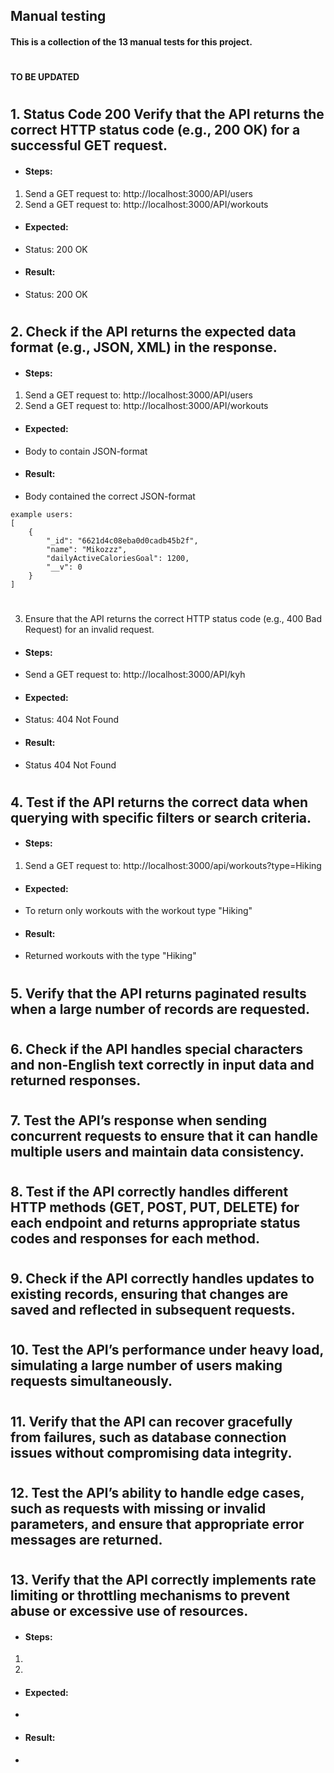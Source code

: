 ## Manual testing
#### This is a collection of the 13 manual tests for this project.
#
**TO BE UPDATED**
#
## 1.  Status Code 200 Verify that the API returns the correct HTTP status code (e.g., 200 OK) for a successful GET request.
- #### Steps:
1. Send a GET request to: http://localhost:3000/API/users
2. Send a GET request to: http://localhost:3000/API/workouts
- #### Expected:
- Status: 200 OK 
- #### Result:
-  Status: 200 OK
#

## 2. Check if the API returns the expected data format (e.g., JSON, XML) in the response.
- #### Steps:
1. Send a GET request to: http://localhost:3000/API/users
2. Send a GET request to: http://localhost:3000/API/workouts
- #### Expected:
- Body to contain JSON-format
- #### Result:
- Body contained the correct JSON-format 
``` 
example users: 
[    
    {
        "_id": "6621d4c08eba0d0cadb45b2f",
        "name": "Mikozzz",
        "dailyActiveCaloriesGoal": 1200,
        "__v": 0
    }
]
```

#
3. Ensure that the API returns the correct HTTP status code (e.g., 400 Bad Request) for an invalid request.
- #### Steps:
- Send a GET request to: http://localhost:3000/API/kyh

- #### Expected:
- Status: 404 Not Found 
- #### Result: 
- Status 404 Not Found


#
## 4. Test if the API returns the correct data when querying with specific filters or search criteria.
- #### Steps:
1. Send a GET request to: http://localhost:3000/api/workouts?type=Hiking
- #### Expected:
- To return only workouts with the workout type "Hiking"
- #### Result:
- Returned workouts with the type "Hiking"
#
## 5. Verify that the API returns paginated results when a large number of records are requested.
#

## 6. Check if the API handles special characters and non-English text correctly in input data and returned responses.
#
## 7. Test the API’s response when sending concurrent requests to ensure that it can handle multiple users and maintain data consistency.
#
## 8. Test if the API correctly handles different HTTP methods (GET, POST, PUT, DELETE) for each endpoint and returns appropriate status codes and responses for each method.
#
## 9. Check if the API correctly handles updates to existing records, ensuring that changes are saved and reflected in subsequent requests.
#
## 10. Test the API’s performance under heavy load, simulating a large number of users making requests simultaneously.
#
## 11. Verify that the API can recover gracefully from failures, such as database connection issues without compromising data integrity.
#
## 12. Test the API’s ability to handle edge cases, such as requests with missing or invalid parameters, and ensure that appropriate error messages are returned.
#
## 13. Verify that the API correctly implements rate limiting or throttling mechanisms to prevent abuse or excessive use of resources.

- #### Steps:
1. 
2. 
- #### Expected:
- 
- #### Result:
- 